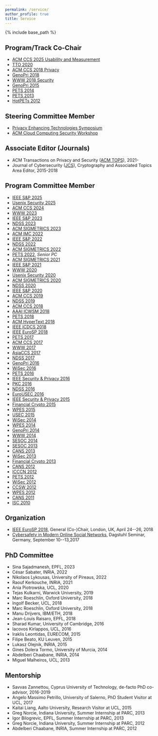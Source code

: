 ```yaml
---
permalink: /service/
author_profile: true
title: Service
---
```


{% include base_path %}

## Program/Track Co-Chair

-   [ACM CCS 2025 Usability and Measurement](https://www.sigsac.org/ccs/CCS2025/)
-   [TTO 2020](http://truthandtrustonline.com/)
-   [ACM CCS 2018 Privacy](https://www.sigsac.org/ccs/CCS2018/)
-   [GenoPri 2018](https://2018.genopri.org/)
-   [WWW 2018 Security](http://www2018.thewebconf.org/)
-   [GenoPri 2015](http://2015.genopri.org/)
-   [PETS 2014](http://petsymposium.org/2014)
-   [PETS 2013](http://petsymposium.org/)
-   [HotPETs 2012](http://petsymposium.org/2012/hotpets.php)


## Steering Committee Member
-   [Privacy Enhancing Technologies Symposium](https://petsymposium.org)
-   [ACM Cloud Computing Security Workshop](https://ccsw.io)


## Associate Editor (Journals)

-   ACM Transactions on Privacy and Security ([ACM TOPS](https://dl.acm.org/journal/tops)), 2021-
-   Journal of Cybersecurity ([JCS](http://cybersecurity.oxfordjournals.org/)), Cryptography and Associated Topics Area Editor, 2015-2018


## Program Committee Member

-   [IEEE S&P 2025](https://www.ieee-security.org/TC/SP2022/)
-   [Usenix Security 2025](https://www.usenix.org/conference/usenixsecurity20)
-   [ACM CCS 2024](https://www.sigsac.org/ccs/CCS2024/)
-   [WWW 2023](https://www2023.thewebconf.org/)
-   [IEEE S&P 2023](https://www.ieee-security.org/TC/SP2023/)
-   [NDSS 2023](https://www.ndss-symposium.org/ndss2023/)
-   [ACM SIGMETRICS 2023](http://www.sigmetrics.org/sigmetrics2023/)
-   [ACM IMC 2022](https://conferences.sigcomm.org/imc/2022/)
-   [IEEE S&P 2022](https://www.ieee-security.org/TC/SP2022/)
-   [NDSS 2022](https://www.ndss-symposium.org/ndss2022/)
-   [ACM SIGMETRICS 2022](http://www.sigmetrics.org/sigmetrics2022/)
-   [PETS 2022](https://petsymposium.org/2022/), *Senior PC*
-   [ACM SIGMETRICS 2021](http://www.sigmetrics.org/sigmetrics2021/)
-   [IEEE S&P 2021](https://www.ieee-security.org/TC/SP2021/)
-   [WWW 2020](https://www2020.thewebconf.org/)
-   [Usenix Security 2020](https://www.usenix.org/conference/usenixsecurity20)
-   [ACM SIGMETRICS 2020](http://www.sigmetrics.org/sigmetrics2020/)
-   [NDSS 2020](https://www.ndss-symposium.org/ndss2020/)
-   [IEEE S&P 2020](https://www.ieee-security.org/TC/SP2020/)
-   [ACM CCS 2019](https://www.sigsac.org/ccs/CCS2019/)
-   [NDSS 2019](https://www.ndss-symposium.org/ndss2019/)
-   [ACM CCS 2018](https://www.sigsac.org/ccs/CCS2018/program-committee/)
-   [AAAI ICWSM 2018](http://www.icwsm.org/2018/index.php)
-   [PETS 2018](https://petsymposium.org/)
-   [ACM HyperText 2018](https://ht.acm.org/ht2018/)
-   [IEEE ICDCS 2018](http://icdcs2018.ocg.at/)
-   [IEEE EuroSP 2018](https://www.ieee-security.org/TC/EuroSP2018/)
-   [PETS 2017](https://petsymposium.org/)
-   [ACM CCS 2017](http://www.sigsac.org/ccs/CCS2017/)
-   [WWW 2017](http://www.www2017.com.au/)
-   [AsiaCCS 2017](http://asiaccs2017.com/)
-   [NDSS 2017](https://www.internetsociety.org/events/ndss-symposium-2017)
-   [GenoPri 2016](http://2016.genopri.org/)
-   [WiSec 2016](http://www.sigsac.org/wisec/WiSec2016/)
-   [PETS 2016](https://petsymposium.org/)
-   [IEEE Security & Privacy 2016](http://www.ieee-security.org/TC/SP2016/)
-   [PKC 2016](http://troll.iis.sinica.edu.tw/pkc16/)
-   [NDSS 2016](https://www.internetsociety.org/events/ndss-symposium-2016)
-   [EuroUSEC 2016](https://eurousec.secuso.org/2016/)
-   [IEEE Security & Privacy 2015](http://www.ieee-security.org/TC/SP2015/)
-   [Financial Crypto 2015](http://fc15.ifca.ai/)
-   [WPES 2015](https://wpes15.cs.umn.edu/)
-   [USEC 2015](http://www.internetsociety.org/events/ndss-symposium-2015/usec-workshop-call-papers)
-   [WiSec 2014](http://sigsac.hosting.acm.org/wisec/WiSec2014/)
-   [WPES 2014](https://www.cylab.cmu.edu/news_events/events/wpes2014/)
-   [GenoPri 2014](https://genomeprivacy.org/workshop)
-   [WWW 2014](http://www2014.wwwconference.org/)
-   [SESOC 2014](http://www.sesoc.org/)
-   [SESOC 2013](http://www.sesoc.org/)
-   [CANS 2013](http://www.ic.unicamp.br/cans2013/)
-   [WiSec 2013](http://www.sigsac.org/wisec/WiSec2013/)
-   [Financial Crypto 2013](http://fc13.ifca.ai/)
-   [CANS 2012](http://cans2012.cased.de/)
-   [ICCCN 2012](http://www.icccn.org/icccn12/)
-   [PETS 2012](http://www.petsymposium.org/2012)
-   [WiSec 2012](http://www.sigsac.org/wisec/WiSec2012/)
-   [CCSW 2012](http://crypto.cs.stonybrook.edu/ccsw12/)
-   [WPES 2012](http://hatswitch.org/wpes2012/)
-   [CANS 2011](http://www.infosec.sdu.edu.cn/cans2011/)
-   [ISC 2010](http://math.fau.edu/~isc2010/)


## Organization
-   [IEEE EuroSP 2018](https://www.ieee-security.org/TC/EuroSP2018/), General (Co-)Chair, London, UK, April 24--26, 2018
-   [Cybersafety in Modern Online Social Networks](https://www.dagstuhl.de/en/program/calendar/semhp/?semnr=17372), Dagstuhl Seminar, Germany, September 10--13,2017

## PhD Committee
-   Sina Sajadmanesh, EPFL, 2023
-   César Sabater, INRIA, 2022
-   Nikolaos Lykousas, University of Pireaus, 2022
-   Raouf Kerkouche, INRIA, 2021
-   Ania Piotrowska, UCL, 2020
-   Tejas Kulkarni, Warwick University, 2019
-   Marc Roeschlin, Oxford University, 2018
-   Ingolf Becker, UCL, 2018
-   Marc Roeschlin, Oxford University, 2018
-   Manu Drijvers, IBM/ETH, 2018
-   Jean-Louis Raisaro, EPFL, 2018
-   Sharad Kumar, University of Cambridge, 2016
-   Iacovos Kirlappos, UCL, 2016
-   Iraklis Leontidas, EURECOM, 2015
-   Filipe Beato, KU Leuven, 2015
-   Lukasz Olejnik, INRIA, 2015
-   Gines Dolera Tormo, University of Murcia, 2014
-   Abdelberi Chaabane, INRIA, 2014
-   Miguel Malheiros, UCL, 2013


## Mentorship
-   Savvas Zannettou, Cyprus University of Technology, de-facto PhD co-advisor, 2016-2019
-   Angelo Massimo Petrillo, University of Salerno, PhD Student Visitor at UCL, 2017
-   Kaitai Liang, Aalto University, Research Visitor at UCL, 2015
-   Greg Norcie, Indiana University, Summer Internship at PARC, 2013
-   Igor Bilogrevic, EPFL, Summer Internship at PARC, 2013
-   Greg Norcie, Indiana University, Summer Internship at PARC, 2012
-   Abdelberi Chaabane, INRIA, Summer Internship at PARC, 2012    